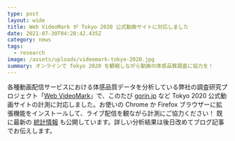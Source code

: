 ```yaml
---
type: post
layout: wide
title: Web VideoMark が Tokyo 2020 公式動画サイトに対応しました
date: 2021-07-30T04:28:42.435Z
category: news
tags:
  - research
image: /assets/uploads/videomark-tokyo-2020.jpg
summary: オンラインで Tokyo 2020 を観戦しながら動画の体感品質調査に協力を！
---
```

各種動画配信サービスにおける体感品質データを分析している弊社の調査研究プロジェクト「[Web VideoMark](https://vm.webdino.org/)」で、このたび [gorin.jp](https://gorin.jp/) など Tokyo 2020 公式動画サイトの計測に対応しました。お使いの Chrome か Firefox ブラウザーに拡張機能をインストールして、ライブ配信を観ながら計測にご協力ください！ 既に最新の [統計情報](https://vm.webdino.org/stats/tokyo2020) も公開しています。詳しい分析結果は後日改めてブログ記事でお伝えします。
